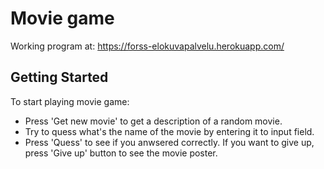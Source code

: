 # Movie game

Working program at: https://forss-elokuvapalvelu.herokuapp.com/

## Getting Started

To start playing movie game:
- Press 'Get new movie' to get a description of a random movie. 
- Try to quess what's the name of the movie by entering it to input field. 
- Press 'Quess' to see if you anwsered correctly. 
If you want to give up, press 'Give up' button to see the movie poster.